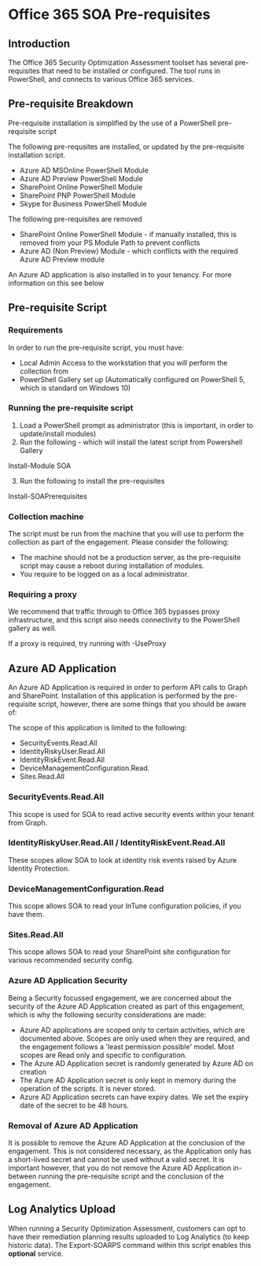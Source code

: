 # Office 365 SOA Pre-requisites

## Introduction

The Office 365 Security Optimization Assessment toolset has several pre-requisites that need to be installed or configured. The tool runs in PowerShell, and connects to various Office 365 services.

## Pre-requisite Breakdown

Pre-requisite installation is simplified by the use of a PowerShell pre-requisite script

The following pre-requsites are installed, or updated by the pre-requisite installation script.
* Azure AD MSOnline PowerShell Module
* Azure AD Preview PowerShell Module
* SharePoint Online PowerShell Module
* SharePoint PNP PowerShell Module
* Skype for Business PowerShell Module

The following pre-requisites are removed
* SharePoint Online PowerShell Module - if manually installed, this is removed from your PS Module Path to prevent conflicts
* Azure AD (Non Preview) Module - which conflicts with the required Azure AD Preview module

An Azure AD application is also installed in to your tenancy. For more information on this see below

## Pre-requisite Script

### Requirements

In order to run the pre-requisite script, you must have:
* Local Admin Access to the workstation that you will perform the collection from
* PowerShell Gallery set up (Automatically configured on PowerShell 5, which is standard on Windows 10)

### Running the pre-requisite script

1. Load a PowerShell prompt as administrator (this is important, in order to update/install modules)
2. Run the following - which will install the latest script from Powershell Gallery

Install-Module SOA

3. Run the following to install the pre-requisites

Install-SOAPrerequisites

### Collection machine

The script must be run from the machine that you will use to perform the collection as part of the engagement. Please consider the following:
* The machine should not be a production server, as the pre-requisite script may cause a reboot during installation of modules.
* You require to be logged on as a local administrator.

### Requiring a proxy

We recommend that traffic through to Office 365 bypasses proxy infrastructure, and this script also needs connectivity to the PowerShell gallery as well.

If a proxy is required, try running with -UseProxy

## Azure AD Application

An Azure AD Application is required in order to perform API calls to Graph and SharePoint. Installation of this application is performed by the pre-requisite script, however, there are some things that you should be aware of:

The scope of this application is limited to the following:
* SecurityEvents.Read.All
* IdentityRiskyUser.Read.All
* IdentityRiskEvent.Read.All
* DeviceManagementConfiguration.Read.
* Sites.Read.All

### SecurityEvents.Read.All
This scope is used for SOA to read active security events within your tenant from Graph.

### IdentityRiskyUser.Read.All / IdentityRiskEvent.Read.All
These scopes allow SOA to look at identity risk events raised by Azure Identity Protection.

### DeviceManagementConfiguration.Read
This scope allows SOA to read your InTune configuration policies, if you have them.

### Sites.Read.All
This scope allows SOA to read your SharePoint site configuration for various recommended security config.

### Azure AD Application Security

Being a Security focussed engagement, we are concerned about the security of the Azure AD Application created as part of this engagement, which is why the following security considerations are made:
* Azure AD applications are scoped only to certain activities, which are documented above. Scopes are only used when they are required, and the engagement follows a 'least permission possible' model. Most scopes are Read only and specific to configuration.
* The Azure AD Application secret is randomly generated by Azure AD on creation
* The Azure AD Application secret is only kept in memory during the operation of the scripts. It is never stored.
* Azure AD Application secrets can have expiry dates. We set the expiry date of the secret to be 48 hours.

### Removal of Azure AD Application

It is possible to remove the Azure AD Application at the conclusion of the engagement. This is not considered necessary, as the Application only has a short-lived secret and cannot be used without a valid secret. It is important however, that you do not remove the Azure AD Application in-between running the pre-requisite script and the conclusion of the engagement. 

## Log Analytics Upload

When running a Security Optimization Assessment, customers can opt to have their remediation planning results uploaded to Log Analytics (to keep historic data). The Export-SOARPS command within this script enables this **optional** service.
